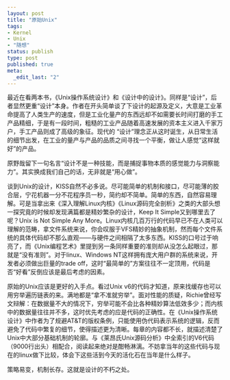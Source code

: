 ```yaml
---
layout: post
title: "原始Unix"
tags: 
- Kernel
- Unix
- "随想"
status: publish
type: post
published: true
meta: 
  _edit_last: "2"
---
```


最近在看两本书，《Unix操作系统设计》和《设计中的设计》。同样是“设计”，后者显然更重“设计”本身。作者在开头简单谈了下设计的起源及定义，大意是工业革命提高了人类生产的速度，但是工业化量产的东西远却不如需要长时间打磨的手工产品精细，于是有一段时间，粗糙的工业产品随着高速发展的资本主义进入千家万户，手工产品则成了高级的象征。现代的 “设计”理念正从这时诞生，从日常生活的细节出发，在工业的量产与产品的品质之间寻找一个平衡，做让人感觉“这样就好”的产品。

原野哉留下一句名言“设计不是一种技能，而是捕捉事物本质的感觉能力与洞察能力”。其实换成我们自己的话，无非就是“用心做”。

谈到Unix的设计，KISS自然不必多说。尽可能简单的机制和接口，尽可能薄的胶合层，宁花机器一分不花程序员一秒，简约却不简单。简单的东西，自然容易理解。可是当拿出来《深入理解Linux内核》《Linux源码完全剖析》之类的大部头想一探究竟的时候却发现满篇都是精妙繁杂的设计，Keep It Simple又到哪里去了呢？Unix is Not Simple Any More。Linux内核几百万行的代码早已不在人类可以理解的范畴，拿文件系统来说，你会叹服于VFS精妙的抽象机制，然而每个文件系统的具体代码却不那么直观——与硬件之间相隔了太多东西。KISS的口号过于响亮了，而《Unix编程艺术》里提到另一条同样重要的准则却从没怎么起眼过，那就是“没有准则”。对于linux、Windows NT这样拥有庞大用户群的系统来说，开发者必须做出巨量的trade off，这时“最简单的”方案往往不一定顶用，代码是否“好看”反倒应该是最后考虑的因素。

原始的Unix应该是更好的入手点。看过Unix v6的代码才知道，原来找缓存也可以用穷举遍历链表的来。满地都是“拿不准就穷举”。面对性能的质疑，Richie曾经写文辩解：在数据量不大的情况下，穷举可能不会比各种精妙算法低效多少；而内核中的数据量往往并不多，这时优先考虑的应是代码的正确性。在《Unix操作系统设计》中作者为了规避AT&T的版权条例，只能使用伪代码表示系统的逻辑，反而避免了代码中繁复的细节，使得描述更为清晰。每章的内容都不长，就描述清楚了Unix中大部分基础机制的轮廓。与《莱昂氏Unix源码分析》中全索引的V6代码（9000行出头）相配合，阅读起来绝对是酣畅淋漓。不妨拿当年的这些代码与现在的linux做下比较，体会下这些活到今天的活化石在当年是什么样子。

策略易变，机制长存。这就是设计的不朽之处。
